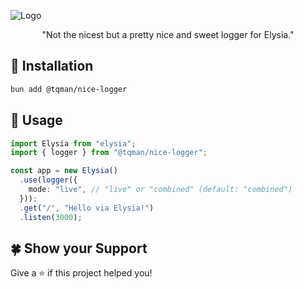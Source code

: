 ![Logo](https://raw.github.com/tanishqmanuja/static/main/banners/nice-logger.webp?maxAge=2592000)

<p align=center>"Not the nicest but a pretty nice and sweet logger for Elysia."</p>

## 🚀 Installation

```bash
bun add @tqman/nice-logger
```

## 📃 Usage

```ts
import Elysia from "elysia";
import { logger } from "@tqman/nice-logger";

const app = new Elysia()
  .use(logger({
    mode: "live", // "live" or "combined" (default: "combined")
  }));
  .get("/", "Hello via Elysia!")
  .listen(3000);
```

## 🍀 Show your Support

Give a ⭐️ if this project helped you!

